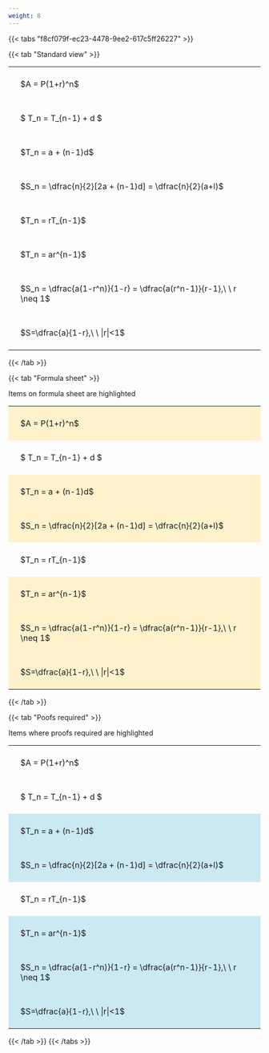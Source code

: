 ```yaml
---
weight: 8
---
```


{{< tabs "f8cf079f-ec23-4478-9ee2-617c5ff26227" >}}

{{< tab "Standard view" >}}

<style type="text/css">
#T_b75af th.col_heading {
  text-align: left;
  font-size: 1em;
}
#T_b75af td {
  text-align: left;
  font-size: 1em;
  padding: 1.5em;
}
</style>
<table id="T_b75af">
  <thead>
  </thead>
  <tbody>
    <tr>
      <td id="T_b75af_row0_col0" class="data row0 col0" >$A = P(1+r)^n$</td>
    </tr>
    <tr>
      <td id="T_b75af_row1_col0" class="data row1 col0" >$ T_n = T_{n-1} + d $</td>
    </tr>
    <tr>
      <td id="T_b75af_row2_col0" class="data row2 col0" >$T_n = a + (n-1)d$</td>
    </tr>
    <tr>
      <td id="T_b75af_row3_col0" class="data row3 col0" >$S_n = \dfrac{n}{2}[2a + (n-1)d] = \dfrac{n}{2}(a+l)$</td>
    </tr>
    <tr>
      <td id="T_b75af_row4_col0" class="data row4 col0" >$T_n = rT_{n-1}$</td>
    </tr>
    <tr>
      <td id="T_b75af_row5_col0" class="data row5 col0" >$T_n = ar^{n-1}$</td>
    </tr>
    <tr>
      <td id="T_b75af_row6_col0" class="data row6 col0" >$S_n = \dfrac{a(1-r^n)}{1-r} = \dfrac{a(r^n-1)}{r-1},\ \  r \neq 1$</td>
    </tr>
    <tr>
      <td id="T_b75af_row7_col0" class="data row7 col0" >$S=\dfrac{a}{1-r},\ \ |r|<1$</td>
    </tr>
  </tbody>
</table>
{{< /tab >}}

{{< tab "Formula sheet" >}}

Items on formula sheet are highlighted 
<br>
<style type="text/css">
#T_77ff3 th.col_heading {
  text-align: left;
  font-size: 1em;
}
#T_77ff3 td {
  text-align: left;
  font-size: 1em;
  padding: 1.5em;
}
#T_77ff3_row0_col0, #T_77ff3_row2_col0, #T_77ff3_row3_col0, #T_77ff3_row5_col0, #T_77ff3_row6_col0, #T_77ff3_row7_col0 {
  background-color: rgba(255,194,10, 0.2);
}
#T_77ff3_row1_col0, #T_77ff3_row4_col0 {
  background-color: rgba(0,0,0,0);
}
</style>
<table id="T_77ff3">
  <thead>
  </thead>
  <tbody>
    <tr>
      <td id="T_77ff3_row0_col0" class="data row0 col0" >$A = P(1+r)^n$</td>
    </tr>
    <tr>
      <td id="T_77ff3_row1_col0" class="data row1 col0" >$ T_n = T_{n-1} + d $</td>
    </tr>
    <tr>
      <td id="T_77ff3_row2_col0" class="data row2 col0" >$T_n = a + (n-1)d$</td>
    </tr>
    <tr>
      <td id="T_77ff3_row3_col0" class="data row3 col0" >$S_n = \dfrac{n}{2}[2a + (n-1)d] = \dfrac{n}{2}(a+l)$</td>
    </tr>
    <tr>
      <td id="T_77ff3_row4_col0" class="data row4 col0" >$T_n = rT_{n-1}$</td>
    </tr>
    <tr>
      <td id="T_77ff3_row5_col0" class="data row5 col0" >$T_n = ar^{n-1}$</td>
    </tr>
    <tr>
      <td id="T_77ff3_row6_col0" class="data row6 col0" >$S_n = \dfrac{a(1-r^n)}{1-r} = \dfrac{a(r^n-1)}{r-1},\ \  r \neq 1$</td>
    </tr>
    <tr>
      <td id="T_77ff3_row7_col0" class="data row7 col0" >$S=\dfrac{a}{1-r},\ \ |r|<1$</td>
    </tr>
  </tbody>
</table>
{{< /tab >}}

{{< tab "Poofs required" >}}

Items where proofs required are highlighted 
<br>
<style type="text/css">
#T_bb60b th.col_heading {
  text-align: left;
  font-size: 1em;
}
#T_bb60b td {
  text-align: left;
  font-size: 1em;
  padding: 1.5em;
}
#T_bb60b_row0_col0, #T_bb60b_row1_col0, #T_bb60b_row4_col0 {
  background-color: rgba(0,0,0,0);
}
#T_bb60b_row2_col0, #T_bb60b_row3_col0, #T_bb60b_row5_col0, #T_bb60b_row6_col0, #T_bb60b_row7_col0 {
  background-color: rgba(0,150,200, 0.2);
}
</style>
<table id="T_bb60b">
  <thead>
  </thead>
  <tbody>
    <tr>
      <td id="T_bb60b_row0_col0" class="data row0 col0" >$A = P(1+r)^n$</td>
    </tr>
    <tr>
      <td id="T_bb60b_row1_col0" class="data row1 col0" >$ T_n = T_{n-1} + d $</td>
    </tr>
    <tr>
      <td id="T_bb60b_row2_col0" class="data row2 col0" >$T_n = a + (n-1)d$</td>
    </tr>
    <tr>
      <td id="T_bb60b_row3_col0" class="data row3 col0" >$S_n = \dfrac{n}{2}[2a + (n-1)d] = \dfrac{n}{2}(a+l)$</td>
    </tr>
    <tr>
      <td id="T_bb60b_row4_col0" class="data row4 col0" >$T_n = rT_{n-1}$</td>
    </tr>
    <tr>
      <td id="T_bb60b_row5_col0" class="data row5 col0" >$T_n = ar^{n-1}$</td>
    </tr>
    <tr>
      <td id="T_bb60b_row6_col0" class="data row6 col0" >$S_n = \dfrac{a(1-r^n)}{1-r} = \dfrac{a(r^n-1)}{r-1},\ \  r \neq 1$</td>
    </tr>
    <tr>
      <td id="T_bb60b_row7_col0" class="data row7 col0" >$S=\dfrac{a}{1-r},\ \ |r|<1$</td>
    </tr>
  </tbody>
</table>
{{< /tab >}}
{{< /tabs >}}